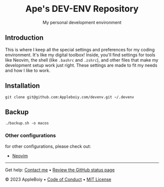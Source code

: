 <!-- PROJECT LOGO -->
<br />
<div align="center">
  <h1>Ape's DEV-ENV  Repository</h1>
  <p>My personal development environment</p>
</div>

## Introduction

This is where I keep all the special settings and preferences for my coding environment. It's like my digital toolbox! Inside, you'll find settings for tools like Neovim, the shell (like `.bashrc` and `.zshrc`), and other files that make my development setup work just right. These settings are made to fit my needs and how I like to work.
## Installation
```shell
git clone git@github.com:Appleboiy.com/devenv.git ~/.devenv
```

## Backup

```shell
./backup.sh -o macos

```

### Other configurations

for other configurations, please check out:

- [Neovim](https://github.com/AppleBoiy/nvim)

---

Get help: [Contact me](mailto:contact.chaipat@gmail.com) &bull; [Review the GitHub status page](https://www.githubstatus.com/)

&copy; 2023 AppleBoiy &bull; [Code of Conduct](https://www.contributor-covenant.org/version/2/1/code_of_conduct/code_of_conduct.md) &bull; [MIT License](https://choosealicense.com/licenses/mit/)
